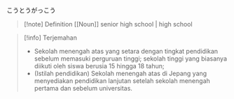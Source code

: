 こうとうがっこう
>[!note] Definition 
>[[Noun]]
>senior high school | high school

>[!info] Terjemahan
>- Sekolah menengah atas yang setara dengan tingkat pendidikan sebelum memasuki perguruan tinggi; sekolah tinggi yang biasanya diikuti oleh siswa berusia 15 hingga 18 tahun;  
>- (Istilah pendidikan) Sekolah menengah atas di Jepang yang menyediakan pendidikan lanjutan setelah sekolah menengah pertama dan sebelum universitas.